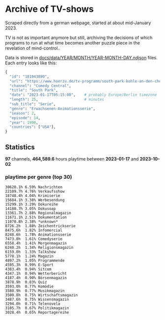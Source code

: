 # Archive of TV-shows

Scraped directly from a german webpage, started at about mid-January 2023.

TV is not as important anymore but still, archiving the decisions of which programs to run at what time
becomes another puzzle piece in the revelation of mind-control.. 

Data is stored in [docs/data/YEAR/MONTH/YEAR-MONTH-DAY.ndjson](docs/data/) files. 
Each entry looks like this:

```python
{
  "id": "181043890", 
  "url": "https://www.hoerzu.de/tv-programm/south-park-kohle-an-den-chefkoch/bid_181043890/", 
  "channel": "Comedy Central", 
  "title": "South Park", 
  "date": "2023-01-17T05:15:00",    # probably Europe/Berlin timezone 
  "length": 25,                     # minutes 
  "sub_title": "Serie", 
  "genre": "Erwachsenen-Animationsserie", 
  "season": 2, 
  "episode": 14, 
  "year": 1998, 
  "countries": ["USA"],
}
```

## Statistics

**97** channels, **464,589.6** hours playtime between **2023-01-17** and **2023-10-02**


### playtime per genre (top 30)

    30620.1h 6.59% Nachrichten
    22109.7h 4.76% Verkaufsshow
    18748.4h 4.04% Krimiserie
    15684.1h 3.38% Werbesendung
    15299.1h 3.29% Dokureihe
    14180.7h 3.05% Dokusoap
    13361.7h 2.88% Regionalmagazin
    11671.1h 2.51% Dokumentation
    11070.8h 2.38% *unknown*
    8726.2h  1.88% Zeichentrickserie
    8475.6h  1.82% Infomercial
    8248.6h  1.78% Animationsserie
    7473.0h  1.61% Comedyserie
    6558.4h  1.41% Morgenmagazin
    6240.2h  1.34% Religionsmagazin
    6159.0h  1.33% Talkshow
    5778.1h  1.24% Magazin
    4897.2h  1.05% Programmende
    4595.3h  0.99% E-Sport
    4383.4h  0.94% Sitcom
    4347.1h  0.94% Wetterbericht
    4187.4h  0.90% Börsenmagazin
    3878.9h  0.83% Quiz
    3593.0h  0.77% Komödie
    3580.9h  0.77% Musikmagazin
    3500.8h  0.75% Wirtschaftsmagazin
    3487.6h  0.75% Wissensmagazin
    3294.0h  0.71% Telenovela
    3105.7h  0.67% Politikmagazin
    3028.4h  0.65% Reportagereihe
